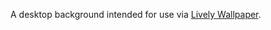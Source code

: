 A desktop background intended for use via [Lively Wallpaper](https://www.rocksdanister.com/lively/).